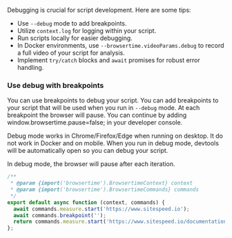 Debugging is crucial for script development. Here are some tips:

- Use `--debug` mode to add breakpoints.
- Utilize `context.log` for logging within your script.
- Run scripts locally for easier debugging.
- In Docker environments, use `--browsertime.videoParams.debug` to record a full video of your script for analysis.
- Implement `try/catch` blocks and `await` promises for robust error handling.

### Use debug with breakpoints

You can use breakpoints to debug your script. You can add breakpoints to your script that will be used when you run in `--debug` mode. At each breakpoint the browser will pause. You can continue by adding window.browsertime.pause=false; in your developer console.

Debug mode works in Chrome/Firefox/Edge when running on desktop. It do not work in Docker and on mobile. When you run in debug mode, devtools will be automatically open so you can debug your script.

In debug mode, the browser will pause after each iteration.

```javascript
/**
 * @param {import('browsertime').BrowsertimeContext} context
 * @param {import('browsertime').BrowsertimeCommands} commands
 */
export default async function (context, commands) {
  await commands.measure.start('https://www.sitespeed.io');
  await commands.breakpoint('');
  return commands.measure.start('https://www.sitespeed.io/documentation/');
};
```